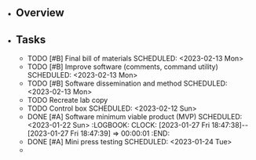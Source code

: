 - ## Overview
- ## Tasks
	- TODO [#B] Final bill of materials
	  SCHEDULED: <2023-02-13 Mon>
	- TODO [#B] Improve software (comments, command utility)
	  SCHEDULED: <2023-02-13 Mon>
	- TODO [#B] Software dissemination and method
	  SCHEDULED: <2023-02-13 Mon>
	- TODO Recreate lab copy
	- TODO Control box
	  SCHEDULED: <2023-02-12 Sun>
	- DONE [#A] Software minimum viable product (MVP)
	  SCHEDULED: <2023-01-22 Sun>
	  :LOGBOOK:
	  CLOCK: [2023-01-27 Fri 18:47:38]--[2023-01-27 Fri 18:47:39] =>  00:00:01
	  :END:
	- DONE [#A] Mini press testing
	  SCHEDULED: <2023-01-24 Tue>
	-